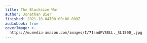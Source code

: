 ```yaml
---
title: The Blocksize War
author: Jonathan Bier
finished: 2021-10-04T00:00:00.000Z
audiobook: true
coverImage: >-
  https://m.media-amazon.com/images/I/71sndPVS8LL._SL1500_.jpg
---
```

